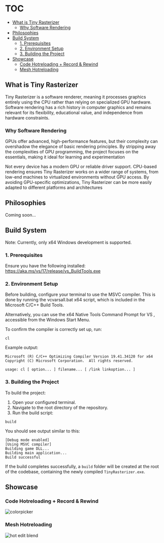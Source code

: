 # TOC
- [What is Tiny Rasterizer](#what-is-tiny-rasterizer)
  - [Why Software Rendering](#why-software-rendering)
- [Philosophies](#philosophies)
- [Build System](#build-system)
  - [1. Prerequisites](#1-prerequisites)
  - [2. Environment Setup](#2-environment-setup)
  - [3. Building the Project](#3-building-the-project)
- [Showcase](#showcase)
  - [Code Hotreloading + Record & Rewind](#code-hotreloading--record--rewind)
  - [Mesh Hotreloading](#mesh-hotreloading)

## What is Tiny Rasterizer
Tiny Rasterizer is a software renderer, meaning it processes graphics entirely using the CPU rather than relying on specialized GPU hardware. Software rendering has a rich history in computer graphics and remains relevant for its flexibility, educational value, and independence from hardware constraints.

### Why Software Rendering

GPUs offer advanced, high-performance features, but their complexity can overshadow the elegance of basic rendering principles. By stripping away the complexities of GPU programming, the project focuses on the essentials, making it ideal for learning and experimentation

Not every device has a modern GPU or reliable driver support. CPU-based rendering ensures Tiny Rasterizer works on a wider range of systems, from low-end machines to virtualized environments without GPU access. By avoiding GPU-specific optimizations, Tiny Rasterizer can be more easily adapted to different platforms and architectures

## Philosophies
Coming soon...

## Build System
Note: Currently, only x64 Windows development is supported.


### 1. Prerequisites
Ensure you have the following installed: https://aka.ms/vs/17/release/vs_BuildTools.exe

### 2. Environment Setup
Before building, configure your terminal to use the MSVC compiler. This is done by running the vcvarsall.bat x64 script, which is included in the Microsoft C/C++ Build Tools.

Alternatively, you can use the x64 Native Tools Command Prompt for VS <year>, accessible from the Windows Start Menu.

To confirm the compiler is correctly set up, run:
```
cl
```

Example output:
```
Microsoft (R) C/C++ Optimizing Compiler Version 19.41.34120 for x64
Copyright (C) Microsoft Corporation.  All rights reserved.

usage: cl [ option... ] filename... [ /link linkoption... ]
```

### 3. Building the Project
To build the project:

1. Open your configured terminal.
2. Navigate to the root directory of the repository.
3. Run the build script:
```
build
```

You should see output similar to this:

```
[Debug mode enabled]
[Using MSVC compiler]
Building game DLL...
Building main application...
Build successful
```

If the build completes successfully, a `build` folder will be created at the root of the codebase, containing the newly compiled `TinyRasterizer.exe`.


## Showcase
### Code Hotreloading + Record & Rewind
![colorpicker](https://github.com/user-attachments/assets/76531869-d169-4175-ba31-fc842a8824f2)

### Mesh Hotreloading
![hot edit blend](https://github.com/user-attachments/assets/297bcffb-7ad5-4f69-b3a4-29f3ecfb0ce5)
